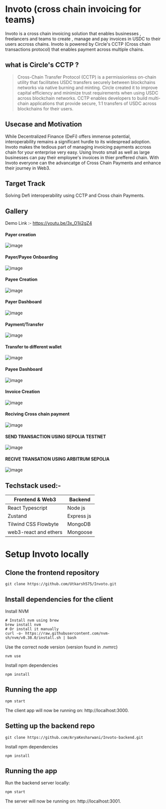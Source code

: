 # Invoto (cross chain invoicing for teams)

Invoto is a cross chain invoicing solution that enables businesses , freelancers and teams to create , manage and pay invoices in USDC to their users accross chains.
Invoto is powered by Circle's CCTP (Cross chain transactions protocol) that enables payment across multiple chains.

## what is Circle's CCTP ?
> Cross-Chain Transfer Protocol (CCTP) is a permissionless on-chain utility that facilitates USDC transfers securely between blockchains networks via native burning and minting. Circle created it to improve capital efficiency and minimize trust requirements when using USDC across blockchain networks. CCTP enables developers to build multi-chain applications that provide secure, 1:1 transfers of USDC across blockchains for their users.

## Usecase and Motivation
While Decentralized Finance (DeFi) offers immense potential, interoperability remains a significant hurdle to its widespread adoption.
Invoto makes the tedious part of managing invoicing payments accross chain for your enterprise very easy. Using Invoto small as well as large businesses can pay their employee's invoices in thier preffered chain. With Invoto everyone can the advancatge of Cross Chain Payments and enhance their journey in Web3.

## Target Track
Solving Defi interoperability using CCTP and Cross chain Payments.


## Gallery
Demo Link :- https://youtu.be/3x_O1ii2gZ4

#### Payer creation
![image](https://github.com/Utkarsh575/Invoto/assets/35625228/47c5f494-98a9-492e-98c8-c0576ab2e573)

#### Payer/Payee Onboarding
![image](https://github.com/Utkarsh575/Invoto/assets/35625228/045f27b3-7ffb-4b6e-a2ed-8c5f47a26489)

#### Payee Creation
![image](https://github.com/Utkarsh575/Invoto/assets/35625228/88b137ed-0670-4323-8699-a7d14352ffb6)

#### Payer Dashboard
![image](https://github.com/Utkarsh575/Invoto/assets/35625228/f8ce89f8-2f56-4a42-abeb-d95c319fb068)

#### Payment/Transfer
![image](https://github.com/Utkarsh575/Invoto/assets/35625228/b0c8ff64-1184-41cb-9eaa-dda4a640d6be)

#### Transfer to different wallet
![image](https://github.com/Utkarsh575/Invoto/assets/35625228/ac6c3fe1-b06c-47fc-b99d-0dec5fe65345)

#### Payee Dashboard
![image](https://github.com/Utkarsh575/Invoto/assets/35625228/9237ae3a-8601-4bd8-9ac7-a03ef69e12e2)

#### Invoice Creation
![image](https://github.com/Utkarsh575/Invoto/assets/35625228/811a34b5-f3e6-45be-a61c-e1fb517a890f)

#### Reciving Cross chain payment
![image](https://github.com/Utkarsh575/Invoto/assets/35625228/93a63a9d-896b-4d51-9cf0-bbdb778b9e53)

#### SEND TRANSACTION USING SEPOLIA TESTNET
![image](https://github.com/Utkarsh575/Invoto/assets/35625228/a7e7b717-373b-48f3-8790-6f5a670dd503)

#### RECIVE TRANSATION USING ARBITRUM SEPOLIA
![image](https://github.com/Utkarsh575/Invoto/assets/35625228/6b000250-0081-47b7-a14d-e67f175a946d)

## Techstack used:-
| Frontend & Web3    | Backend |
| -------- | ------- |
| React Typescript |  Node js  |
| Zustand           |  Express js     |
| Tilwind CSS Flowbyte    | MongoDB    |
|  web3-react and ethers |   Mongoose   |


# Setup Invoto locally

## Clone the frontend repository 
```
git clone https://github.com/Utkarsh575/Invoto.git
```
## Install dependencies for the client

Install NVM 

```
# Install nvm using brew
brew install nvm
# Or install it manually
curl -o- https://raw.githubusercontent.com/nvm-sh/nvm/v0.38.0/install.sh | bash
```

Use the correct node version (version found in .nvmrc)

```
nvm use
```

Install npm dependencies

```
npm install
```

## Running the app

```
npm start
```

The client app will now be running on: http://localhost:3000.

## Setting up the backend repo

```
git clone https://github.com/AryaKesharwani/Invoto-backend.git
```
Install npm dependencies

```
npm install
```

## Running the app

Run the backend server locally:

```
npm start
```
The server will now be running on: http://localhost:3001.

